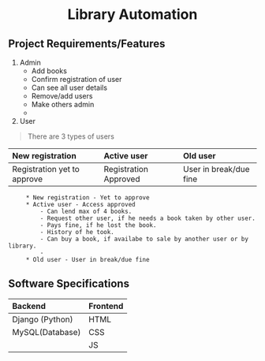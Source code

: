 <h1 align = "center"> Library Automation</h1>

## Project Requirements/Features
1. Admin
      * Add books
      * Confirm registration of user
      * Can see all user details
      * Remove/add users
      * Make others admin
      * 
2. User
> There are 3 types of users

|New registration|Active user|Old user|
|:---|:---|:---|
|Registration yet to approve|Registration Approved|User in break/due fine|

         * New registration - Yet to approve
         * Active user - Access approved
             - Can lend max of 4 books.
             - Request other user, if he needs a book taken by other user.
             - Pays fine, if he lost the book.
             - History of he took.
             - Can buy a book, if availabe to sale by another user or by library.
             - 
         * Old user - User in break/due fine

## Software Specifications
|Backend|Frontend|
|:---|:---|
|Django (Python)|HTML|
MySQL(Database)|CSS|
|   |JS|

